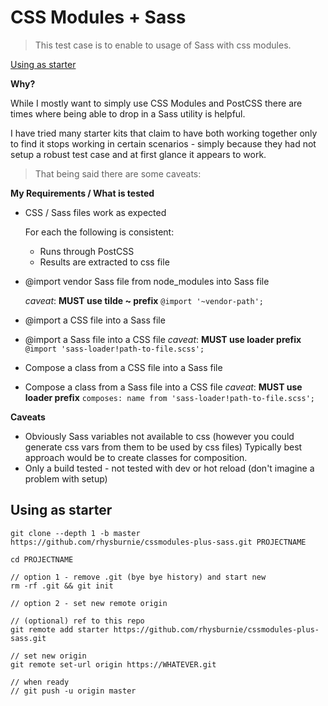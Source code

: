 # CSS Modules + Sass

> This test case is to enable to usage of Sass with css modules.

[Using as starter](#starter)

**Why?**

While I mostly want to simply use CSS Modules and PostCSS there are times where being able to drop in a Sass utility is helpful.

I have tried many starter kits that claim to have both working together only to find it stops working in certain scenarios - simply because they had not setup a robust test case and at first glance it appears to work.

> That being said there are some caveats:

**My Requirements / What is tested**

* CSS / Sass files work as expected

  For each the following is consistent:

  * Runs through PostCSS
  * Results are extracted to css file

* @import vendor Sass file from node_modules into Sass file

  _caveat_: **MUST use tilde ~ prefix**  `@import '~vendor-path';`

* @import a CSS file into a Sass file

* @import a Sass file into a CSS file
  _caveat_: **MUST use loader prefix** `@import 'sass-loader!path-to-file.scss';`

* Compose a class from a CSS file into a Sass file

* Compose a class from a Sass file into a CSS file
  _caveat_: **MUST use loader prefix** `composes: name from 'sass-loader!path-to-file.scss';`

**Caveats**

* Obviously Sass variables not available to css (however you could generate css vars from them to be used by css files)
  Typically best approach would be to create classes for composition.
* Only a build tested - not tested with dev or hot reload (don't imagine a problem with setup)

<a name="starter"></a>
## Using as starter

```
git clone --depth 1 -b master https://github.com/rhysburnie/cssmodules-plus-sass.git PROJECTNAME

cd PROJECTNAME

// option 1 - remove .git (bye bye history) and start new
rm -rf .git && git init

// option 2 - set new remote origin

// (optional) ref to this repo
git remote add starter https://github.com/rhysburnie/cssmodules-plus-sass.git

// set new origin
git remote set-url origin https://WHATEVER.git

// when ready
// git push -u origin master
```
